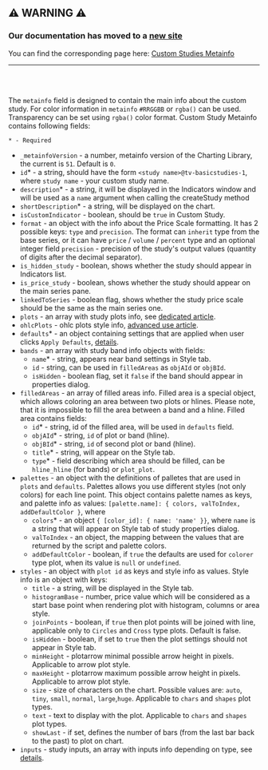 ## :warning: WARNING :warning:

### Our documentation has moved to a [new site](https://www.tradingview.com/charting-library-docs/)

You can find the corresponding page here: [Custom Studies Metainfo
](https://www.tradingview.com/charting-library-docs/latest/custom_studies/metainfo/)

---

<br/>
<br/>

The `metainfo` field is designed to contain the main info about the custom study.
For color information in `metainfo` `#RRGGBB` or `rgba()` can be used. Transparency can be set using `rgba()` color format.
Custom Study Metainfo contains following fields:

`* - Required`

* `_metainfoVersion` - a number, metainfo version of the Charting Library, the current is `51`. Default is `0`.
* `id`* - a string, should have the form `<study name>@tv-basicstudies-1`, where `study name` - your custom study name.
* `description`* - a string, it will be displayed in the Indicators window and will be used as a `name` argument when calling the createStudy method
* `shortDescription`* - a string, will be displayed on the chart.
* `isCustomIndicator` - boolean, should be `true` in Custom Study.
* `format` - an object with the info about the Price Scale formatting. It has 2 possible keys: `type` and `precision`. The format can `inherit` type from the base series, or it can have `price` / `volume` / `percent` type and an optional integer field `precision` - precision of the study's output values (quantity of digits after the decimal separator).
* `is_hidden_study` - boolean, shows whether the study should appear in Indicators list.
* `is_price_study` - boolean, shows whether the study should appear on the main series pane.
* `linkedToSeries` - boolean flag, shows whether the study price scale should be the same as the main series one.
* `plots` - an array with study plots info, see [dedicated article](Custom-Studies-Plots).
* `ohlcPlots` - ohlc plots style info, [advanced use article](Custom-Studies-OHLC-Plots).
* `defaults`* - an object containing settings that are applied when user clicks `Apply Defaults`, [details](Custom-Studies-Defaults).
* `bands` - an array with study band info objects with fields:
  * `name`* - string, appears near band settings in Style tab.
  * `id` - string, can be used in `filledAreas` as `objAId` or `objBId`.
  * `isHidden` - boolean flag, set it `false` if the band should appear in properties dialog.
* `filledAreas` - an array of filled areas info. Filled area is a special object, which allows coloring an area between two plots or hlines. Please note, that it is impossible to fill the area between a band and a hline. Filled area contains fields:
  * `id`* - string, id of the filled area, will be used in `defaults` field.
  * `objAId`* - string, `id` of plot or band (hline).
  * `objBId`* - string, `id` of second plot or band (hline).
  * `title`* - string, will appear on the Style tab.
  * `type`* - field describing which area should be filled, can be `hline_hline` (for bands) or `plot_plot`.
* `palettes` - an object with the definitions of palletes that are used in `plots` and `defaults`. Palettes allows you use different styles (not only colors) for each line point. This object contains palette names as keys, and palette info as values: `[palette.name]: { colors, valToIndex, addDefaultColor }`, where
  * `colors`* - an object `{ [color_id]: { name: 'name' }}`, where `name` is a string that will appear on Style tab of study properties dialog.
  * `valToIndex` - an object, the mapping between the values that are returned by the script and palette colors.
  * `addDefaultColor` - boolean, if `true` the defaults are used for `colorer` type plot, when its value is `null` or `undefined`.
* `styles` - an object with `plot id` as keys and style info as values. Style info is an object with keys:
  * `title` - a string, will be displayed in the Style tab.
  * `histogramBase` - number, price value which will be considered as a start base point when rendering plot with histogram, columns or area style.
  * `joinPoints` - boolean, if `true` then plot points will be joined with line, applicable only to `Circles` and `Cross` type plots. Default is false.
  * `isHidden` - boolean, if set to `true` then the plot settings should not appear in Style tab.
  * `minHeight` - plotarrow minimal possible arrow height in pixels. Applicable to arrow plot style.
  * `maxHeight` - plotarrow maximum possible arrow height in pixels. Applicable to arrow plot style.
  * `size` - size of characters on the chart. Possible values are: `auto`, `tiny`, `small`, `normal`, `large`,`huge`. Applicable to `chars` and `shapes` plot types.
  * `text` - text to display with the plot. Applicable to `chars` and `shapes` plot types.
  * `showLast` - if set, defines the number of bars (from the last bar back to the past) to plot on chart.
* `inputs` - study inputs, an array with inputs info depending on type, see [details](Custom-Studies-Inputs).

